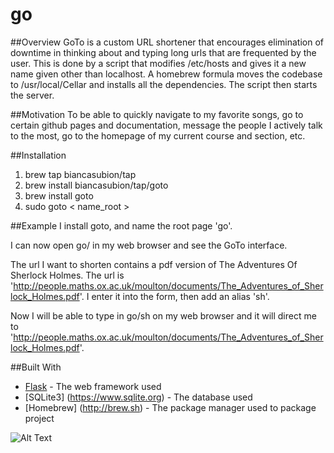 # go

##Overview
GoTo is a custom URL shortener that encourages elimination of downtime in thinking about and typing long urls that are frequented by the user. This is done by a script that modifies /etc/hosts and gives it a new name given other than localhost. A homebrew formula moves the codebase to /usr/local/Cellar and installs all the dependencies. The script then starts the server.

##Motivation
To be able to quickly navigate to my favorite songs, go to certain github pages and documentation, message the people I actively talk to the most, go to the homepage of my current course and section, etc.


##Installation
1. brew tap biancasubion/tap
2. brew install biancasubion/tap/goto
3. brew install goto
4. sudo goto < name_root >

##Example
I install goto, and name the root page 'go'.

I can now open go/ in my web browser and see the GoTo interface.

The url I want to shorten contains a pdf version of The Adventures Of Sherlock Holmes. The url is 'http://people.maths.ox.ac.uk/moulton/documents/The_Adventures_of_Sherlock_Holmes.pdf'. I enter it into the form, then add an alias 'sh'.

Now I will be able to type in go/sh on my web browser and it will direct me to 'http://people.maths.ox.ac.uk/moulton/documents/The_Adventures_of_Sherlock_Holmes.pdf'.

##Built With
* [Flask](http://flask.pocoo.org) - The web framework used
* [SQLite3] (https://www.sqlite.org) - The database used
* [Homebrew] (http://brew.sh) - The package manager used to package project

![Alt Text](http://g.recordit.co/QH3crhGrKP.gif)
